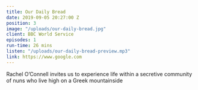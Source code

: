 ```yaml
---
title: Our Daily Bread
date: 2019-09-05 20:27:00 Z
position: 3
image: "/uploads/our-daily-bread.jpg"
client: BBC World Service
episodes: 1
run-time: 26 mins
listen: "/uploads/our-daily-bread-preview.mp3"
link: https://www.google.com
---
```


Rachel O’Connell invites us to experience life within a secretive community of nuns who live high on a Greek mountainside